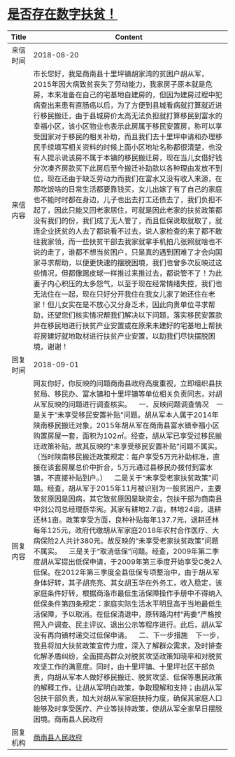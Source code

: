 # <a href="http://www.shangluo.gov.cn/zmhd/ldxxxx.jsp?urltype=leadermail.LeaderMailContentUrl&wbtreeid=1112&leadermailid=4876">是否存在数字扶贫！</a>
| Title |                                                                                                                                                                                                                                                                                                                                                                                                                                                                     Content                                                                                                                                                                                                                                                                                                                                                                                                                                                                      |
|:-----:|--------------------------------------------------------------------------------------------------------------------------------------------------------------------------------------------------------------------------------------------------------------------------------------------------------------------------------------------------------------------------------------------------------------------------------------------------------------------------------------------------------------------------------------------------------------------------------------------------------------------------------------------------------------------------------------------------------------------------------------------------------------------------------------------------------------------------------------------------------------------------------------------------------------------------------------------------|
| 来信时间  | 2018-08-20                                                                                                                                                                                                                                                                                                                                                                                                                                                                                                                                                                                                                                                                                                                                                                                                                                                                                                                                       |
| 来信内容  | 市长您好，我是商南县十里坪镇胡家湾的贫困户胡从军，2015年因大病致贫丧失了劳动能力，我家房子原本就是危房，本来准备在自己的宅基地自建房的，但因为建房过程中犯病查出来患有直肠癌以后，为了方便到县城看病就打算就近进行移民搬迁，由于县城房价太高无法负担就打算移民到富水的幸福小区，该小区物业也表示此房属于移民安置房，称可以享受国家对于移民的相关补助，而且我们去十里坪申请和办理移民手续填写相关资料的时候上面小区地址名称都很清楚，也没有人提示说该房不属于本镇的移民搬迁房，现在当儿女借好钱分次凑齐房款买下此房后至今搬迁补助款以各种理由发放不到位，现在还由于缺乏劳动力而我们在富水又没有收入来源，在那吃饭啥的日常生活都要靠钱买，女儿出嫁了有了自己的家庭也不能时时都在身边，儿子也出去打工还债去了，我们负担不起了，因此只能又回老家居住，可就是因此老家的扶贫政策都没有我们的份，我们成了无人管了，而且低保说取就取了，就连企业抚贫的人去了都说看不过去，说人家检查的来了都不敢往我家领，而一些扶贫干部去我家就拿手机拍几张照就啥也不说的走了，谁都不想当贫困户，只是真的遇到困难了才会向国家寻求帮助，以便更快速的摆脱困境，我们也曾多次反映过这些情况，但都像踢皮球一样推过来推过去，都说管不了！为此妻子内心积压的太多怨气，以至于现在经常情绪失控，我们也无法住在一起，现在只好分开我住在我女儿家了她还住在老家！但儿女实在是不放心又分身乏术，因此向贵单位寻求帮助，还望您们核实情况帮我们解决以下问题，落实移民安置款并在移民地进行扶贫产业安置或在原来未建好的宅基地上帮扶将房建好就地取材进行扶贫产业安置，以助我们尽快摆脱困境，谢谢！                                                                                                                                                                                                                   |
| 回复时间  | 2018-09-01                                                                                                                                                                                                                                                                                                                                                                                                                                                                                                                                                                                                                                                                                                                                                                                                                                                                                                                                       |
| 回复内容  | 网友你好，你反映的问题商南县政府高度重视，立即组织县扶贫局、移民办、富水镇和十里坪镇等单位相关负责同志，对胡从军反映的问题进行调查核实。    一、反映问题调查情况    一是关于“未享受移民安置补贴”问题。胡从军本人属于2014年陕南移民搬迁对象，2015年胡从军在商南县富水镇幸福小区购置房屋一套，面积为102㎡。经查，胡从军已享受过移民搬迁政策补贴，故其反映的“未享受移民安置补贴”问题不属实。（当时陕南移民搬迁政策规定：每户享受5万元补助标准，直接在该套房屋总价中折合，5万元通过县移民办拨付到富水镇，不直接补贴到户。）    二是关于“未享受老家扶贫政策”问题。经查，胡从军于2015年11月被识别为一般贫困户，主要致贫原因是因病，其它致贫原因是缺资金，包扶干部为商南县中剑公司总经理蔡华宪。其家有耕地2.7亩，林地24亩，退耕还林1亩。政策享受方面，良种补贴每年137.7元，退耕还林每年125元，政府代缴胡从军家庭2018年农村合作医疗、大病保险2人共计380元。故反映的“未享受老家扶贫政策”问题不属实。    三是关于“取消低保”问题。经查，2009年第二季度胡从军提出低保申请，于2009年第三季度开始享受C类2人低保。在2012年第三季度全县低保专项整治中，由于胡从军身体好转，其子胡亮亮、其女胡玉华在外务工，收入稳定，该家庭条件好转，根据商洛市最低生活保障操作手册中不得纳入低保条件第四条规定：家庭实际生活水平明显高于当地最低生活保障，予以取消。在低保清退中，原转路沟村“两委”严格按照入户调查、民主评议、退出公示等程序进行。此后，胡从军没有再向镇村递交过低保申请。    二、下一步措施    下一步，我县将加大扶贫政策宣传力度，深入了解群众需求，及时排查化解矛盾纠纷，全面提高群众对脱贫攻坚政策知晓率和对脱贫攻坚工作的满意度。同时，由十里坪镇、十里坪社区干部负责，向胡从军本人做好移民搬迁、脱贫攻坚、低保等惠民政策的解释工作，让胡从军明白政策，争取理解和支持；由胡从军包扶干部负责，加大对胡从军家庭扶持力度，确保其家庭人口能够及时享受医疗、产业等扶持政策，使胡从军全家早日摆脱困境。商南县人民政府 |
| 回复机构  | <a href="../../categories/agencies/商南县人民政府.md">商南县人民政府</a>                                                                                                                                                                                                                                                                                                                                                                                                                                                                                                                                                                                                                                                                                                                                                                                                                                                                                         |